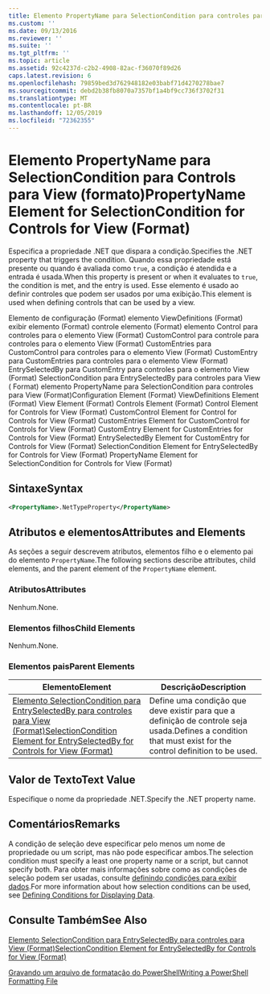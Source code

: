 ```yaml
---
title: Elemento PropertyName para SelectionCondition para controles para View (Format) | Microsoft Docs
ms.custom: ''
ms.date: 09/13/2016
ms.reviewer: ''
ms.suite: ''
ms.tgt_pltfrm: ''
ms.topic: article
ms.assetid: 92c4237d-c2b2-4908-82ac-f36070f89d26
caps.latest.revision: 6
ms.openlocfilehash: 79859bed3d762948182e03babf71d4270278bae7
ms.sourcegitcommit: debd2b38fb8070a7357bf1a4bf9cc736f3702f31
ms.translationtype: MT
ms.contentlocale: pt-BR
ms.lasthandoff: 12/05/2019
ms.locfileid: "72362355"
---
```

# <a name="propertyname-element-for-selectioncondition-for-controls-for-view-format"></a><span data-ttu-id="35ffd-102">Elemento PropertyName para SelectionCondition para Controls para View (formato)</span><span class="sxs-lookup"><span data-stu-id="35ffd-102">PropertyName Element for SelectionCondition for Controls for View (Format)</span></span>

<span data-ttu-id="35ffd-103">Especifica a propriedade .NET que dispara a condição.</span><span class="sxs-lookup"><span data-stu-id="35ffd-103">Specifies the .NET property that triggers the condition.</span></span> <span data-ttu-id="35ffd-104">Quando essa propriedade está presente ou quando é avaliada como `true`, a condição é atendida e a entrada é usada.</span><span class="sxs-lookup"><span data-stu-id="35ffd-104">When this property is present or when it evaluates to `true`, the condition is met, and the entry is used.</span></span> <span data-ttu-id="35ffd-105">Esse elemento é usado ao definir controles que podem ser usados por uma exibição.</span><span class="sxs-lookup"><span data-stu-id="35ffd-105">This element is used when defining controls that can be used by a view.</span></span>

<span data-ttu-id="35ffd-106">Elemento de configuração (Format) elemento ViewDefinitions (Format) exibir elemento (Format) controle elemento (Format) elemento Control para controles para o elemento View (Format) CustomControl para controle para controles para o elemento View (Format) CustomEntries para CustomControl para controles para o elemento View (Format) CustomEntry para CustomEntries para controles para o elemento View (Format) EntrySelectedBy para CustomEntry para controles para o elemento View (Format) SelectionCondition para EntrySelectedBy para controles para View ( Format) elemento PropertyName para SelectionCondition para controles para View (Format)</span><span class="sxs-lookup"><span data-stu-id="35ffd-106">Configuration Element (Format) ViewDefinitions Element (Format) View Element (Format) Controls Element (Format) Control Element for Controls for View (Format) CustomControl Element for Control for Controls for View (Format) CustomEntries Element for CustomControl for Controls for View (Format) CustomEntry Element for CustomEntries for Controls for View (Format) EntrySelectedBy Element for CustomEntry for Controls for View (Format) SelectionCondition Element for EntrySelectedBy for Controls for View (Format) PropertyName Element for SelectionCondition for Controls for View (Format)</span></span>

## <a name="syntax"></a><span data-ttu-id="35ffd-107">Sintaxe</span><span class="sxs-lookup"><span data-stu-id="35ffd-107">Syntax</span></span>

```xml
<PropertyName>.NetTypeProperty</PropertyName>
```

## <a name="attributes-and-elements"></a><span data-ttu-id="35ffd-108">Atributos e elementos</span><span class="sxs-lookup"><span data-stu-id="35ffd-108">Attributes and Elements</span></span>

<span data-ttu-id="35ffd-109">As seções a seguir descrevem atributos, elementos filho e o elemento pai do elemento `PropertyName`.</span><span class="sxs-lookup"><span data-stu-id="35ffd-109">The following sections describe attributes, child elements, and the parent element of the `PropertyName` element.</span></span>

### <a name="attributes"></a><span data-ttu-id="35ffd-110">Atributos</span><span class="sxs-lookup"><span data-stu-id="35ffd-110">Attributes</span></span>

<span data-ttu-id="35ffd-111">Nenhum.</span><span class="sxs-lookup"><span data-stu-id="35ffd-111">None.</span></span>

### <a name="child-elements"></a><span data-ttu-id="35ffd-112">Elementos filhos</span><span class="sxs-lookup"><span data-stu-id="35ffd-112">Child Elements</span></span>

<span data-ttu-id="35ffd-113">Nenhum.</span><span class="sxs-lookup"><span data-stu-id="35ffd-113">None.</span></span>

### <a name="parent-elements"></a><span data-ttu-id="35ffd-114">Elementos pais</span><span class="sxs-lookup"><span data-stu-id="35ffd-114">Parent Elements</span></span>

|<span data-ttu-id="35ffd-115">Elemento</span><span class="sxs-lookup"><span data-stu-id="35ffd-115">Element</span></span>|<span data-ttu-id="35ffd-116">Descrição</span><span class="sxs-lookup"><span data-stu-id="35ffd-116">Description</span></span>|
|-------------|-----------------|
|[<span data-ttu-id="35ffd-117">Elemento SelectionCondition para EntrySelectedBy para controles para View (Format)</span><span class="sxs-lookup"><span data-stu-id="35ffd-117">SelectionCondition Element for EntrySelectedBy for Controls for View (Format)</span></span>](./selectioncondition-element-for-entryselectedby-for-controls-for-view-format.md)|<span data-ttu-id="35ffd-118">Define uma condição que deve existir para que a definição de controle seja usada.</span><span class="sxs-lookup"><span data-stu-id="35ffd-118">Defines a condition that must exist for the control definition to be used.</span></span>|

## <a name="text-value"></a><span data-ttu-id="35ffd-119">Valor de Texto</span><span class="sxs-lookup"><span data-stu-id="35ffd-119">Text Value</span></span>

<span data-ttu-id="35ffd-120">Especifique o nome da propriedade .NET.</span><span class="sxs-lookup"><span data-stu-id="35ffd-120">Specify the .NET property name.</span></span>

## <a name="remarks"></a><span data-ttu-id="35ffd-121">Comentários</span><span class="sxs-lookup"><span data-stu-id="35ffd-121">Remarks</span></span>

<span data-ttu-id="35ffd-122">A condição de seleção deve especificar pelo menos um nome de propriedade ou um script, mas não pode especificar ambos.</span><span class="sxs-lookup"><span data-stu-id="35ffd-122">The selection condition must specify a least one property name or a script, but cannot specify both.</span></span> <span data-ttu-id="35ffd-123">Para obter mais informações sobre como as condições de seleção podem ser usadas, consulte [definindo condições para exibir dados](./defining-conditions-for-displaying-data.md).</span><span class="sxs-lookup"><span data-stu-id="35ffd-123">For more information about how selection conditions can be used, see [Defining Conditions for Displaying Data](./defining-conditions-for-displaying-data.md).</span></span>

## <a name="see-also"></a><span data-ttu-id="35ffd-124">Consulte Também</span><span class="sxs-lookup"><span data-stu-id="35ffd-124">See Also</span></span>

[<span data-ttu-id="35ffd-125">Elemento SelectionCondition para EntrySelectedBy para controles para View (Format)</span><span class="sxs-lookup"><span data-stu-id="35ffd-125">SelectionCondition Element for EntrySelectedBy for Controls for View (Format)</span></span>](./selectioncondition-element-for-entryselectedby-for-controls-for-view-format.md)

[<span data-ttu-id="35ffd-126">Gravando um arquivo de formatação do PowerShell</span><span class="sxs-lookup"><span data-stu-id="35ffd-126">Writing a PowerShell Formatting File</span></span>](./writing-a-powershell-formatting-file.md)
